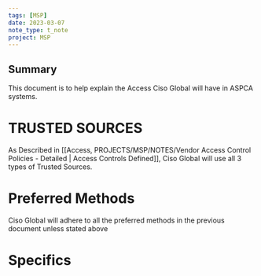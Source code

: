 ```yaml
---
tags: [MSP]
date: 2023-03-07
note_type: t_note
project: MSP
---
```


## Summary
This document is to help explain the Access Ciso Global will have in ASPCA systems.

# TRUSTED SOURCES
As Described in [[Access, PROJECTS/MSP/NOTES/Vendor Access Control Policies - Detailed | Access Controls Defined]], Ciso Global will use all 3 types of Trusted Sources.

# Preferred Methods
Ciso Global will adhere to all the preferred methods in the previous document unless stated above

# Specifics
